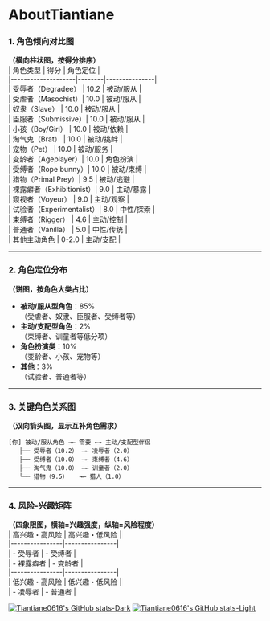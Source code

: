 # AboutTiantiane
### **1. 角色倾向对比图**  
**（横向柱状图，按得分排序）**  
| 角色类型          | 得分   | 角色定位      |  
|--------------------|--------|---------------|  
| 受辱者（Degradee） | 10.2   | 被动/服从     |  
| 受虐者（Masochist）| 10.0   | 被动/服从     |  
| 奴隶（Slave）      | 10.0   | 被动/服从     |  
| 臣服者（Submissive）| 10.0  | 被动/服从     |  
| 小孩（Boy/Girl）   | 10.0   | 被动/依赖     |  
| 淘气鬼（Brat）     | 10.0   | 被动/挑衅     |  
| 宠物（Pet）        | 10.0   | 被动/服务     |  
| 变龄者（Ageplayer）| 10.0   | 角色扮演      |  
| 受缚者（Rope bunny）| 10.0  | 被动/束缚     |  
| 猎物（Primal Prey）| 9.5    | 被动/逃避     |  
| 裸露癖者（Exhibitionist）| 9.0 | 主动/暴露    |  
| 窥视者（Voyeur）   | 9.0    | 主动/观察     |  
| 试验者（Experimentalist）| 8.0 | 中性/探索 |  
| 束缚者（Rigger）   | 4.6    | 主动/控制     |  
| 普通者（Vanilla）  | 5.0    | 中性/传统     |  
| 其他主动角色       | 0-2.0  | 主动/支配     |  

---

### **2. 角色定位分布**  
**（饼图，按角色大类占比）**  
- **被动/服从型角色**：85%  
  （受虐者、奴隶、臣服者、受缚者等）  
- **主动/支配型角色**：2%  
  （束缚者、训童者等低分项）  
- **角色扮演类**：10%  
  （变龄者、小孩、宠物等）  
- **其他**：3%  
  （试验者、普通者等）  

---

### **3. 关键角色关系图**  
**（双向箭头图，显示互补角色需求）**  
```
[你] 被动/服从角色 →← 需要 ←→ 主动/支配型伴侣  
   ├── 受辱者（10.2） →← 凌辱者（2.0）  
   ├── 受缚者（10.0） →← 束缚者（4.6）  
   ├── 淘气鬼（10.0） →← 训童者（2.0）  
   └── 猎物（9.5）   →← 猎人（1.0）  
```

---

### **4. 风险-兴趣矩阵**  
**（四象限图，横轴=兴趣强度，纵轴=风险程度）**  
| 高兴趣・高风险 | 高兴趣・低风险 |  
|----------------|----------------|  
| - 受辱者       | - 受缚者       |  
| - 裸露癖者     | - 变龄者       |  
|----------------|----------------|  
| 低兴趣・高风险 | 低兴趣・低风险 |  
| - 凌辱者       | - 普通者       |

[![Tiantiane0616's GitHub stats-Dark](https://github-readme-stats.vercel.app/api?username=Tiantiane0616&show_icons=true&theme=dark#gh-dark-mode-only)](https://github.com/anuraghazra/github-readme-stats#gh-dark-mode-only)
[![Tiantiane0616's GitHub stats-Light](https://github-readme-stats.vercel.app/api?username=Tiantiane0616&show_icons=true&theme=default#gh-light-mode-only)](https://github.com/anuraghazra/github-readme-stats#gh-light-mode-only)
